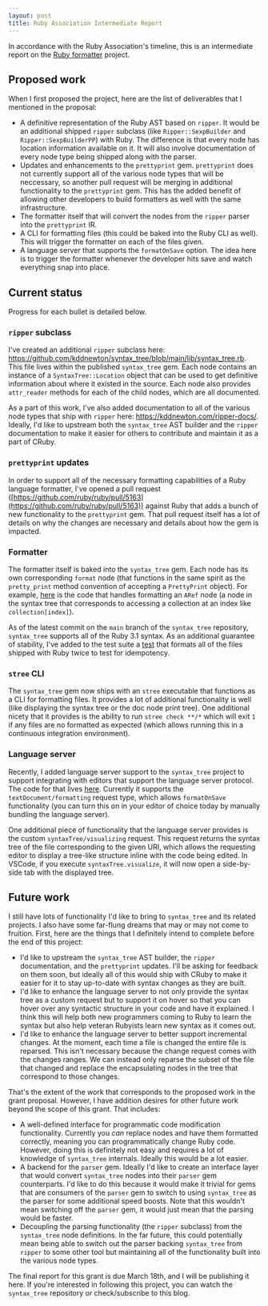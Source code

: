 ```yaml
---
layout: post
title: Ruby Association Intermediate Report
---
```


In accordance with the Ruby Association's timeline, this is an intermediate report on the [Ruby formatter](https://www.ruby.or.jp/en/news/20211025) project.

## Proposed work

When I first proposed the project, here are the list of deliverables that I mentioned in the proposal:

* A definitive representation of the Ruby AST based on `ripper`. It would be an additional shipped `ripper` subclass (like `Ripper::SexpBuilder` and `Ripper::SexpBuilderPP`) with Ruby. The difference is that every node has location information available on it. It will also involve documentation of every node type being shipped along with the parser.
* Updates and enhancements to the `prettyprint` gem. `prettyprint` does not currently support all of the various node types that will be neccessary, so another pull request will be merging in additional functionality to the `prettyprint` gem. This has the added benefit of allowing other developers to build formatters as well with the same infrastructure.
* The formatter itself that will convert the nodes from the `ripper` parser into the `prettyprint` IR.
* A CLI for formatting files (this could be baked into the Ruby CLI as well). This will trigger the formatter on each of the files given.
* A language server that supports the `formatOnSave` option. The idea here is to trigger the formatter whenever the developer hits save and watch everything snap into place.

## Current status

Progress for each bullet is detailed below.

### `ripper` subclass

I've created an additional `ripper` subclass here: https://github.com/kddnewton/syntax_tree/blob/main/lib/syntax_tree.rb. This file lives within the published `syntax_tree` gem. Each node contains an instance of a `SyntaxTree::Location` object that can be used to get definitive information about where it existed in the source. Each node also provides `attr_reader` methods for each of the child nodes, which are all documented.

As a part of this work, I've also added documentation to all of the various node types that ship with `ripper` here: https://kddnewton.com/ripper-docs/. Ideally, I'd like to upstream both the `syntax_tree` AST builder and the `ripper` documentation to make it easier for others to contribute and maintain it as a part of CRuby.

### `prettyprint` updates

In order to support all of the necessary formatting capabilities of a Ruby language formatter, I've opened a pull request ([https://github.com/ruby/ruby/pull/5163](https://github.com/ruby/ruby/pull/5163)) against Ruby that adds a bunch of new functionality to the `prettyprint` gem. That pull request itself has a lot of details on why the changes are necessary and details about how the gem is impacted.

### Formatter

The formatter itself is baked into the `syntax_tree` gem. Each node has its own corresponding `format` node (that functions in the same spirit as the `pretty_print` method convention of accepting a `PrettyPrint` object). For example, [here](https://github.com/kddnewton/syntax_tree/blob/0d3e9b7bcc0b198ca92b617cc787b17744035dd8/lib/syntax_tree.rb#L866-L881) is the code that handles formatting an `ARef` node (a node in the syntax tree that corresponds to accessing a collection at an index like `collection[index]`).

As of the latest commit on the `main` branch of the `syntax_tree` repository, `syntax_tree` supports all of the Ruby 3.1 syntax. As an additional guarantee of stability, I've added to the test suite a [test](https://github.com/kddnewton/syntax_tree/blob/0d3e9b7bcc0b198ca92b617cc787b17744035dd8/test/idempotency_test.rb) that formats all of the files shipped with Ruby twice to test for idempotency.

### `stree` CLI

The `syntax_tree` gem now ships with an `stree` executable that functions as a CLI for formatting files. It provides a lot of additional functionality is well (like displaying the syntax tree or the doc node print tree). One additional nicety that it provides is the ability to run `stree check **/*` which will exit `1` if any files are no formatted as expected (which allows running this in a continuous integration environment).

### Language server

Recently, I added language server support to the `syntax_tree` project to support integrating with editors that support the language server protocol. The code for that lives [here](https://github.com/kddnewton/syntax_tree/blob/0d3e9b7bcc0b198ca92b617cc787b17744035dd8/lib/syntax_tree/language_server.rb). Currently it supports the `textDocument/formatting` request type, which allows `formatOnSave` functionality (you can turn this on in your editor of choice today by manually bundling the language server).

One additional piece of functionality that the language server provides is the custom `syntaxTree/visualizing` request. This request returns the syntax tree of the file corresponding to the given URI, which allows the requesting editor to display a tree-like structure inline with the code being edited. In VSCode, if you execute `syntaxTree.visualize`, it will now open a side-by-side tab with the displayed tree.

## Future work

I still have lots of functionality I'd like to bring to `syntax_tree` and its related projects. I also have some far-flung dreams that may or may not come to fruition. First, here are the things that I definitely intend to complete before the end of this project:

* I'd like to upstream the `syntax_tree` AST builder, the `ripper` documentation, and the `prettyprint` updates. I'll be asking for feedback on them soon, but ideally all of this would ship with CRuby to make it easier for it to stay up-to-date with syntax changes as they are built.
* I'd like to enhance the language server to not only provide the syntax tree as a custom request but to support it on hover so that you can hover over any syntactic structure in your code and have it explained. I think this will help both new programmers coming to Ruby to learn the syntax but also help veteran Rubyists learn new syntax as it comes out.
* I'd like to enhance the language server to better support incremental changes. At the moment, each time a file is changed the entire file is reparsed. This isn't necessary because the change request comes with the changes ranges. We can instead only reparse the subset of the file that changed and replace the encapsulating nodes in the tree that correspond to those changes.

That's the extent of the work that corresponds to the proposed work in the grant proposal. However, I have addition desires for other future work beyond the scope of this grant. That includes:

* A well-defined interface for programmatic code modification functionality. Currently you _can_ replace nodes and have them formatted correctly, meaning you can programmatically change Ruby code. However, doing this is definitely not easy and requires a lot of knowledge of `syntax_tree` internals. Ideally this would be a lot easier.
* A backend for the `parser` gem. Ideally I'd like to create an interface layer that would convert `syntax_tree` nodes into their `parser` gem counterparts. I'd like to do this because it would make it trivial for gems that are consumers of the `parser` gem to switch to using `syntax_tree` as the parser for some additional speed boosts. Note that this wouldn't mean switching off the `parser` gem, it would just mean that the parsing would be faster.
* Decoupling the parsing functionality (the `ripper` subclass) from the `syntax_tree` node definitions. In the far future, this could potentially mean being able to switch out the parser backing `syntax_tree` from `ripper` to some other tool but maintaining all of the functionality built into the various node types.

The final report for this grant is due March 18th, and I will be publishing it here. If you're interested in following this project, you can watch the `syntax_tree` repository or check/subscribe to this blog.
